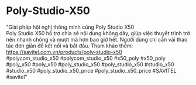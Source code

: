 # Poly-Studio-X50
"Giải pháp hội nghị thông minh cùng Poly Studio X50 <br>
Poly Studio X50 hỗ trợ chia sẻ nội dung không dây, giúp việc thuyết trình trở nên nhanh chóng và mượt mà hơn bao giờ hết. Người dùng chỉ cần vài thao tác đơn giản để kết nối và bắt đầu. Tham khảo thêm:
https://savitel.com.vn/products/poly-studio-x50 <br>
#polycom_studio_x50 #polycom_studio_x50 #x50_poly #x50_poly #poly_x50 #poly_x50 #poly_studio_x50 #poly_studio_x50 #studio_x50 #studio_x50 #poly_studio_x50_price #poly_studio_x50_price #SAVITEL #savitel"
